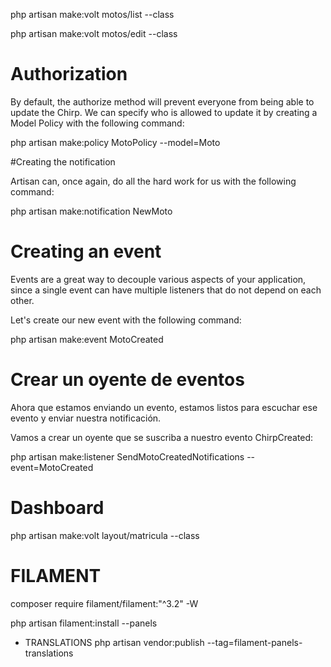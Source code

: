php artisan make:volt motos/list --class

php artisan make:volt motos/edit --class


# Authorization

By default, the authorize method will prevent everyone from being able to update the Chirp. We can specify who is allowed to update it by creating a Model Policy with the following command:

php artisan make:policy MotoPolicy --model=Moto



#Creating the notification

Artisan can, once again, do all the hard work for us with the following command:

php artisan make:notification NewMoto


# Creating an event

Events are a great way to decouple various aspects of your application, since a single event can have multiple listeners that do not depend on each other.

Let's create our new event with the following command:

php artisan make:event MotoCreated


# Crear un oyente de eventos

Ahora que estamos enviando un evento, estamos listos para escuchar ese evento y enviar nuestra notificación.

Vamos a crear un oyente que se suscriba a nuestro evento ChirpCreated:

php artisan make:listener SendMotoCreatedNotifications --event=MotoCreated



# Dashboard 

php artisan make:volt layout/matricula --class

# FILAMENT 
composer require filament/filament:"^3.2" -W

php artisan filament:install --panels


* TRANSLATIONS
  php artisan vendor:publish --tag=filament-panels-translations

